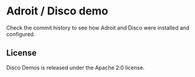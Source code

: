 # Adroit / Disco demo

Check the commit history to see how Adroit and Disco were installed and
configured.

## License

Disco Demos is released under the Apache 2.0 license.
